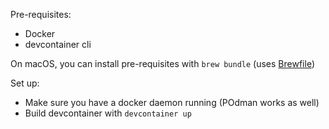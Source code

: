 
Pre-requisites:

- Docker
- devcontainer cli

On macOS, you can install pre-requisites with `brew bundle` (uses [Brewfile](../Brewfile))

Set up:

- Make sure you have a docker daemon running (POdman works as well) 
- Build devcontainer with `devcontainer up`